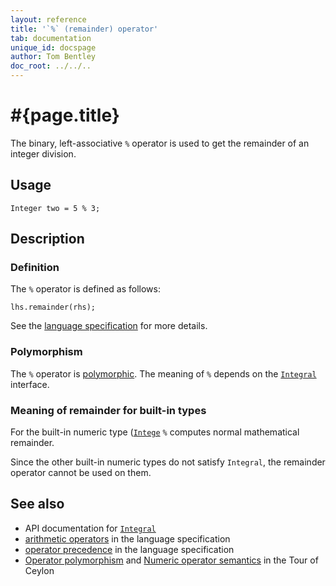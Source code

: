 ```yaml
---
layout: reference
title: '`%` (remainder) operator'
tab: documentation
unique_id: docspage
author: Tom Bentley
doc_root: ../../..
---
```


# #{page.title}

The binary, left-associative `%` operator is used to get the remainder of an
integer division.

## Usage 

    Integer two = 5 % 3;

## Description

### Definition

The `%` operator is defined as follows:

<!-- check:none -->
    lhs.remainder(rhs);

See the [language specification](#{page.doc_root}/#{site.urls.spec_relative}#arithmetic) for more details.

### Polymorphism

The `%` operator is [polymorphic](#{page.doc_root}/reference/operator/operator-polymorphism). 
The meaning of `%` depends on the 
[`Integral`](#{site.urls.apidoc_current}/interface_Integral.html) interface. 

### Meaning of remainder for built-in types

For the built-in numeric type ([`Intege`](#{site.urls.apidoc_current}/class_Integer.html) 
`%` computes normal mathematical remainder.

Since the other built-in numeric types do not satisfy `Integral`, the
remainder operator cannot be used on them.

## See also

* API documentation for [`Integral`](#{site.urls.apidoc_current}/interface_Integral.html)
* [arithmetic operators](#{page.doc_root}/#{site.urls.spec_relative}#arithmetic) in the 
  language specification
* [operator precedence](#{page.doc_root}/#{site.urls.spec_relative}#operatorprecedence) in the 
  language specification
* [Operator polymorphism](#{page.doc_root}/tour/language-module/#operator_polymorphism) 
  and 
  [Numeric operator semantics](#{page.doc_root}/tour/language-module/#numeric_operator_semantics) 
  in the Tour of Ceylon
